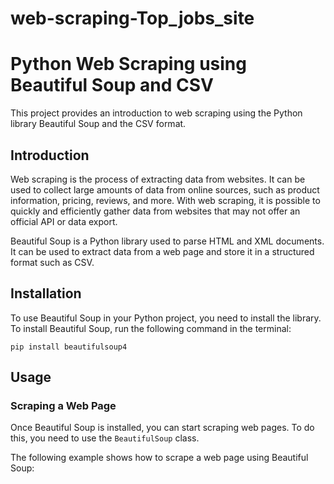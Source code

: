 # web-scraping-Top_jobs_site
# Python Web Scraping using Beautiful Soup and CSV

This project provides an introduction to web scraping using the Python library Beautiful Soup and the CSV format.

## Introduction

Web scraping is the process of extracting data from websites. It can be used to collect large amounts of data from online sources, such as product information, pricing, reviews, and more. With web scraping, it is possible to quickly and efficiently gather data from websites that may not offer an official API or data export.

Beautiful Soup is a Python library used to parse HTML and XML documents. It can be used to extract data from a web page and store it in a structured format such as CSV.

## Installation

To use Beautiful Soup in your Python project, you need to install the library. To install Beautiful Soup, run the following command in the terminal:

```
pip install beautifulsoup4
```

## Usage

### Scraping a Web Page

Once Beautiful Soup is installed, you can start scraping web pages. To do this, you need to use the `BeautifulSoup` class. 

The following example shows how to scrape a web page using Beautiful Soup:

